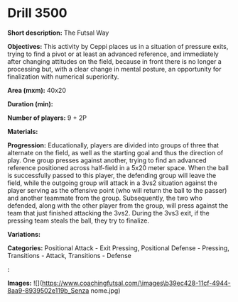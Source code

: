 # Drill 3500

**Short description:**
The Futsal Way

**Objectives:**
This activity by Ceppi places us in a situation of pressure exits, trying to find a pivot or at least an advanced reference, and immediately after changing attitudes on the field, because in front there is no longer a processing but, with a clear change in mental posture, an opportunity for finalization with numerical superiority.

**Area (mxm):**
40x20

**Duration (min):**


**Number of players:**
9 + 2P

**Materials:**


**Progression:**
Educationally, players are divided into groups of three that alternate on the field, as well as the starting goal and thus the direction of play. One group presses against another, trying to find an advanced reference positioned across half-field in a 5x20 meter space. When the ball is successfully passed to this player, the defending group will leave the field, while the outgoing group will attack in a 3vs2 situation against the player serving as the offensive point (who will return the ball to the passer) and another teammate from the group. Subsequently, the two who defended, along with the other player from the group, will press against the team that just finished attacking the 3vs2. During the 3vs3 exit, if the pressing team steals the ball, they try to finalize.

**Variations:**


**Categories:**
Positional Attack - Exit Pressing, Positional Defense - Pressing, Transitions - Attack, Transitions - Defense

**:**


**Images:**
![](https://www.coachingfutsal.com/\images\b39ec428-11cf-4944-8aa9-8939502e119b_Senza nome.jpg)

